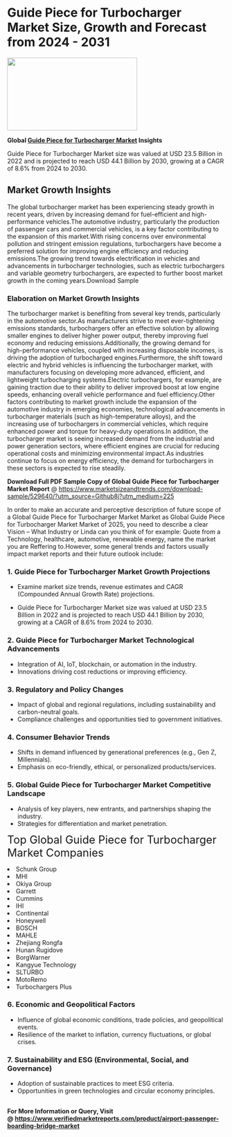 <H1>Guide Piece for Turbocharger Market Size, Growth and Forecast from 2024 - 2031</H1><img class="aligncenter size-medium wp-image-584254" src="https://thirdeyenews.in/wp-content/uploads/2024/09/Global-Market-Research-300x168.jpeg" alt="" width="300" height="168" /><p><strong>Global&nbsp;<a href="https://www.marketsizeandtrends.com/download-sample/529640/?utm_source=Github8j?utm_medium=225">Guide Piece for Turbocharger Market</a> Insights</strong></p><p>Guide Piece for Turbocharger Market size was valued at USD 23.5 Billion in 2022 and is projected to reach USD 44.1 Billion by 2030, growing at a CAGR of 8.6% from 2024 to 2030.</p><p><h2>Market Growth Insights</h2> The global turbocharger market has been experiencing steady growth in recent years, driven by increasing demand for fuel-efficient and high-performance vehicles.The automotive industry, particularly the production of passenger cars and commercial vehicles, is a key factor contributing to the expansion of this market.With rising concerns over environmental pollution and stringent emission regulations, turbochargers have become a preferred solution for improving engine efficiency and reducing emissions.The growing trend towards electrification in vehicles and advancements in turbocharger technologies, such as electric turbochargers and variable geometry turbochargers, are expected to further boost market growth in the coming years.Download Sample <h3>Elaboration on Market Growth Insights</h3> The turbocharger market is benefiting from several key trends, particularly in the automotive sector.As manufacturers strive to meet ever-tightening emissions standards, turbochargers offer an effective solution by allowing smaller engines to deliver higher power output, thereby improving fuel economy and reducing emissions.Additionally, the growing demand for high-performance vehicles, coupled with increasing disposable incomes, is driving the adoption of turbocharged engines.Furthermore, the shift toward electric and hybrid vehicles is influencing the turbocharger market, with manufacturers focusing on developing more advanced, efficient, and lightweight turbocharging systems.Electric turbochargers, for example, are gaining traction due to their ability to deliver improved boost at low engine speeds, enhancing overall vehicle performance and fuel efficiency.Other factors contributing to market growth include the expansion of the automotive industry in emerging economies, technological advancements in turbocharger materials (such as high-temperature alloys), and the increasing use of turbochargers in commercial vehicles, which require enhanced power and torque for heavy-duty operations.In addition, the turbocharger market is seeing increased demand from the industrial and power generation sectors, where efficient engines are crucial for reducing operational costs and minimizing environmental impact.As industries continue to focus on energy efficiency, the demand for turbochargers in these sectors is expected to rise steadily.</p><p><span class=""><strong>Download Full PDF Sample Copy of Global Guide Piece for Turbocharger Market Report</strong> @ <a href="https://www.marketsizeandtrends.com/download-sample/529640/?utm_source=Github8j?utm_medium=225" target="_blank">https://www.marketsizeandtrends.com/download-sample/529640/?utm_source=Github8j?utm_medium=225</a></span></p><p>In order to make an accurate and perceptive description of future scope of a Global&nbsp;Guide Piece for Turbocharger Market Market as Global&nbsp;Guide Piece for Turbocharger Market Market of 2025, you need to describe a clear Vision &ndash; What Industry or Linda can you think of for example: Quote from a Technology, healthcare, automotive, renewable energy, name the market you are Reffering to.However, some general trends and factors usually impact market reports and their future outlook include:</p><h3>1.&nbsp;<strong>Guide Piece for Turbocharger Market Growth Projections</strong></h3><ul><li>Examine market size trends, revenue estimates and CAGR (Compounded Annual Growth Rate) projections.</li><li><p>Guide Piece for Turbocharger Market size was valued at USD 23.5 Billion in 2022 and is projected to reach USD 44.1 Billion by 2030, growing at a CAGR of 8.6% from 2024 to 2030.</p></li></ul><h3>2.&nbsp;<strong>Guide Piece for Turbocharger Market Technological Advancements</strong></h3><ul><li>Integration of AI, IoT, blockchain, or automation in the industry.</li><li>Innovations driving cost reductions or improving efficiency.</li></ul><h3>3.&nbsp;<strong>Regulatory and Policy Changes</strong></h3><ul><li>Impact of global and regional regulations, including sustainability and carbon-neutral goals.</li><li>Compliance challenges and opportunities tied to government initiatives.</li></ul><h3>4.&nbsp;<strong>Consumer Behavior Trends</strong></h3><ul><li>Shifts in demand influenced by generational preferences (e.g., Gen Z, Millennials).</li><li>Emphasis on eco-friendly, ethical, or personalized products/services.</li></ul><h3>5.&nbsp;<strong>Global Guide Piece for Turbocharger Market Competitive Landscape</strong></h3><ul><li>Analysis of key players, new entrants, and partnerships shaping the industry.</li><li>Strategies for differentiation and market penetration.</li></ul><p data-pm-slice="1 1 []"><span style="color: inherit; font-family: inherit; font-size: 25px;">Top Global Guide Piece for Turbocharger Market Companies</span></p><div class="" data-test-id=""><p><li>Schunk Group</li><li> MHI</li><li> Okiya Group</li><li> Garrett</li><li> Cummins</li><li> IHI</li><li> Continental</li><li> Honeywell</li><li> BOSCH</li><li> MAHLE</li><li> Zhejiang Rongfa</li><li> Hunan Rugidove</li><li> BorgWarner</li><li> Kangyue Technology</li><li> SLTURBO</li><li> MotoRemo</li><li> Turbochargers Plus</li></p></div><h3>6.&nbsp;<strong>Economic and Geopolitical Factors</strong></h3><ul><li>Influence of global economic conditions, trade policies, and geopolitical events.</li><li>Resilience of the market to inflation, currency fluctuations, or global crises.</li></ul><h3>7.&nbsp;<strong>Sustainability and ESG (Environmental, Social, and Governance)</strong></h3><ul><li>Adoption of sustainable practices to meet ESG criteria.</li><li>Opportunities in green technologies and circular economy principles.</li></ul><h2><strong style="font-size: 14px;">For More Information or Query, Visit @&nbsp;</strong><a style="background-color: #ffffff; font-size: 14px;" href="https://www.marketsizeandtrends.com/report/guide-piece-for-turbocharger-market/" target="_blank">https://www.verifiedmarketreports.com/product/airport-passenger-boarding-bridge-market</a></h2>